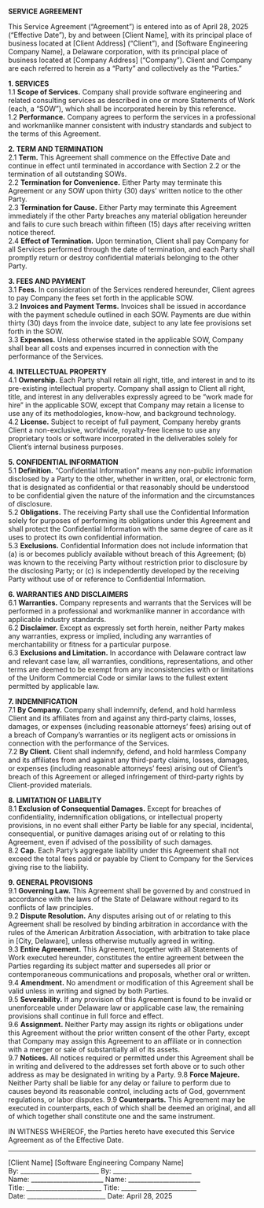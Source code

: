 **SERVICE AGREEMENT**

This Service Agreement (“Agreement”) is entered into as of April 28, 2025 (“Effective Date”), by and between [Client Name], with its principal place of business located at [Client Address] (“Client”), and [Software Engineering Company Name], a Delaware corporation, with its principal place of business located at [Company Address] (“Company”). Client and Company are each referred to herein as a “Party” and collectively as the “Parties.”

**1. SERVICES**  
1.1 **Scope of Services.** Company shall provide software engineering and related consulting services as described in one or more Statements of Work (each, a “SOW”), which shall be incorporated herein by this reference.  
1.2 **Performance.** Company agrees to perform the services in a professional and workmanlike manner consistent with industry standards and subject to the terms of this Agreement.  

**2. TERM AND TERMINATION**  
2.1 **Term.** This Agreement shall commence on the Effective Date and continue in effect until terminated in accordance with Section 2.2 or the termination of all outstanding SOWs.  
2.2 **Termination for Convenience.** Either Party may terminate this Agreement or any SOW upon thirty (30) days’ written notice to the other Party.  
2.3 **Termination for Cause.** Either Party may terminate this Agreement immediately if the other Party breaches any material obligation hereunder and fails to cure such breach within fifteen (15) days after receiving written notice thereof.  
2.4 **Effect of Termination.** Upon termination, Client shall pay Company for all Services performed through the date of termination, and each Party shall promptly return or destroy confidential materials belonging to the other Party.

**3. FEES AND PAYMENT**  
3.1 **Fees.** In consideration of the Services rendered hereunder, Client agrees to pay Company the fees set forth in the applicable SOW.  
3.2 **Invoices and Payment Terms.** Invoices shall be issued in accordance with the payment schedule outlined in each SOW. Payments are due within thirty (30) days from the invoice date, subject to any late fee provisions set forth in the SOW.  
3.3 **Expenses.** Unless otherwise stated in the applicable SOW, Company shall bear all costs and expenses incurred in connection with the performance of the Services.

**4. INTELLECTUAL PROPERTY**  
4.1 **Ownership.** Each Party shall retain all right, title, and interest in and to its pre-existing intellectual property. Company shall assign to Client all right, title, and interest in any deliverables expressly agreed to be “work made for hire” in the applicable SOW, except that Company may retain a license to use any of its methodologies, know-how, and background technology.  
4.2 **License.** Subject to receipt of full payment, Company hereby grants Client a non-exclusive, worldwide, royalty-free license to use any proprietary tools or software incorporated in the deliverables solely for Client’s internal business purposes.

**5. CONFIDENTIAL INFORMATION**  
5.1 **Definition.** “Confidential Information” means any non-public information disclosed by a Party to the other, whether in written, oral, or electronic form, that is designated as confidential or that reasonably should be understood to be confidential given the nature of the information and the circumstances of disclosure.  
5.2 **Obligations.** The receiving Party shall use the Confidential Information solely for purposes of performing its obligations under this Agreement and shall protect the Confidential Information with the same degree of care as it uses to protect its own confidential information.  
5.3 **Exclusions.** Confidential Information does not include information that (a) is or becomes publicly available without breach of this Agreement; (b) was known to the receiving Party without restriction prior to disclosure by the disclosing Party; or (c) is independently developed by the receiving Party without use of or reference to Confidential Information.

**6. WARRANTIES AND DISCLAIMERS**  
6.1 **Warranties.** Company represents and warrants that the Services will be performed in a professional and workmanlike manner in accordance with applicable industry standards.  
6.2 **Disclaimer.** Except as expressly set forth herein, neither Party makes any warranties, express or implied, including any warranties of merchantability or fitness for a particular purpose.  
6.3 **Exclusions and Limitation.** In accordance with Delaware contract law and relevant case law, all warranties, conditions, representations, and other terms are deemed to be exempt from any inconsistencies with or limitations of the Uniform Commercial Code or similar laws to the fullest extent permitted by applicable law.

**7. INDEMNIFICATION**  
7.1 **By Company.** Company shall indemnify, defend, and hold harmless Client and its affiliates from and against any third-party claims, losses, damages, or expenses (including reasonable attorneys’ fees) arising out of a breach of Company’s warranties or its negligent acts or omissions in connection with the performance of the Services.  
7.2 **By Client.** Client shall indemnify, defend, and hold harmless Company and its affiliates from and against any third-party claims, losses, damages, or expenses (including reasonable attorneys’ fees) arising out of Client’s breach of this Agreement or alleged infringement of third-party rights by Client-provided materials.

**8. LIMITATION OF LIABILITY**  
8.1 **Exclusion of Consequential Damages.** Except for breaches of confidentiality, indemnification obligations, or intellectual property provisions, in no event shall either Party be liable for any special, incidental, consequential, or punitive damages arising out of or relating to this Agreement, even if advised of the possibility of such damages.  
8.2 **Cap.** Each Party’s aggregate liability under this Agreement shall not exceed the total fees paid or payable by Client to Company for the Services giving rise to the liability.

**9. GENERAL PROVISIONS**  
9.1 **Governing Law.** This Agreement shall be governed by and construed in accordance with the laws of the State of Delaware without regard to its conflicts of law principles.  
9.2 **Dispute Resolution.** Any disputes arising out of or relating to this Agreement shall be resolved by binding arbitration in accordance with the rules of the American Arbitration Association, with arbitration to take place in [City, Delaware], unless otherwise mutually agreed in writing.  
9.3 **Entire Agreement.** This Agreement, together with all Statements of Work executed hereunder, constitutes the entire agreement between the Parties regarding its subject matter and supersedes all prior or contemporaneous communications and proposals, whether oral or written.  
9.4 **Amendment.** No amendment or modification of this Agreement shall be valid unless in writing and signed by both Parties.  
9.5 **Severability.** If any provision of this Agreement is found to be invalid or unenforceable under Delaware law or applicable case law, the remaining provisions shall continue in full force and effect.  
9.6 **Assignment.** Neither Party may assign its rights or obligations under this Agreement without the prior written consent of the other Party, except that Company may assign this Agreement to an affiliate or in connection with a merger or sale of substantially all of its assets.  
9.7 **Notices.** All notices required or permitted under this Agreement shall be in writing and delivered to the addresses set forth above or to such other address as may be designated in writing by a Party.
9.8 **Force Majeure.** Neither Party shall be liable for any delay or failure to perform due to causes beyond its reasonable control, including acts of God, government regulations, or labor disputes.
9.9 **Counterparts.** This Agreement may be executed in counterparts, each of which shall be deemed an original, and all of which together shall constitute one and the same instrument.

IN WITNESS WHEREOF, the Parties hereto have executed this Service Agreement as of the Effective Date.

  
_____________________________             _____________________________  
[Client Name]                              [Software Engineering Company Name]  
By: _________________________              By: _________________________  
Name: _______________________              Name: _______________________  
Title: ________________________             Title: ________________________  
Date: _________________________             Date: April 28, 2025  
